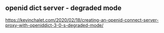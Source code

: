 

## openid dict server  - degraded mode

https://kevinchalet.com/2020/02/18/creating-an-openid-connect-server-proxy-with-openiddict-3-0-s-degraded-mode/